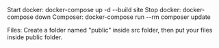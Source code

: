Start docker:           docker-compose up -d --build site
Stop docker:            docker-compose down
Composer:               docker-compose run --rm composer update

Files: 
Create a folder named "public" inside src folder, then put your files inside public folder. 